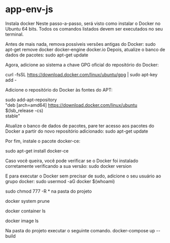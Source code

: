 # app-env-js
Instala docker
Neste passo-a-passo, será visto como instalar o Docker no Ubuntu 64 bits. Todos os comandos listados devem ser executados no seu terminal.

Antes de mais nada, remova possíveis versões antigas do Docker:
sudo apt-get remove docker docker-engine docker.io
Depois, atualize o banco de dados de pacotes:
sudo apt-get update

Agora, adicione ao sistema a chave GPG oficial do repositório do Docker:

curl -fsSL https://download.docker.com/linux/ubuntu/gpg | sudo apt-key add -

Adicione o repositório do Docker às fontes do APT:

sudo add-apt-repository \
   "deb [arch=amd64] https://download.docker.com/linux/ubuntu \
   $(lsb_release -cs) \
   stable"
   
Atualize o banco de dados de pacotes, pare ter acesso aos pacotes do Docker a partir do novo repositório adicionado:
sudo apt-get update

Por fim, instale o pacote docker-ce:

sudo apt-get install docker-ce

Caso você queira, você pode verificar se o Docker foi instalado corretamente verificando a sua versão:
sudo docker version

E para executar o Docker sem precisar de sudo, adicione o seu usuário ao grupo docker:
sudo usermod -aG docker $(whoami)


sudo chmod 777 -R * na pasta do projeto

docker system prune

docker container ls

docker image ls

Na pasta do projeto executar o seguinte comando.
docker-compose up --build 
